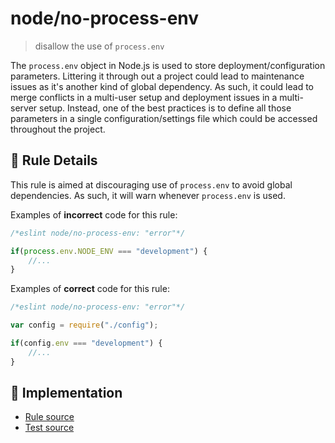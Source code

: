 # node/no-process-env
> disallow the use of `process.env`

The `process.env` object in Node.js is used to store deployment/configuration parameters. Littering it through out a project could lead to maintenance issues as it's another kind of global dependency. As such, it could lead to merge conflicts in a multi-user setup and deployment issues in a multi-server setup. Instead, one of the best practices is to define all those parameters in a single configuration/settings file which could be accessed throughout the project.

## 📖 Rule Details

This rule is aimed at discouraging use of `process.env` to avoid global dependencies. As such, it will warn whenever `process.env` is used.

Examples of **incorrect** code for this rule:

```js
/*eslint node/no-process-env: "error"*/

if(process.env.NODE_ENV === "development") {
    //...
}
```

Examples of **correct** code for this rule:

```js
/*eslint node/no-process-env: "error"*/

var config = require("./config");

if(config.env === "development") {
    //...
}
```

## 🔎 Implementation

- [Rule source](../../lib/rules/no-process-env.js)
- [Test source](../../tests/lib/rules/no-process-env.js)
